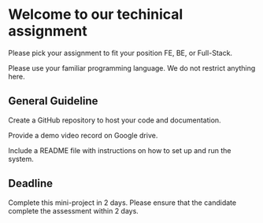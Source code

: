 # Welcome to our techinical assignment

Please pick your assignment to fit your position FE, BE, or Full-Stack.


Please use your familiar programming language. We do not restrict anything here.

## General Guideline
Create a GitHub repository to host your code and documentation.

Provide a demo video record on Google drive.

Include a README file with instructions on how to set up and run the system.

## Deadline

Complete this mini-project in 2 days. Please ensure that the candidate complete the assessment within 2 days.
